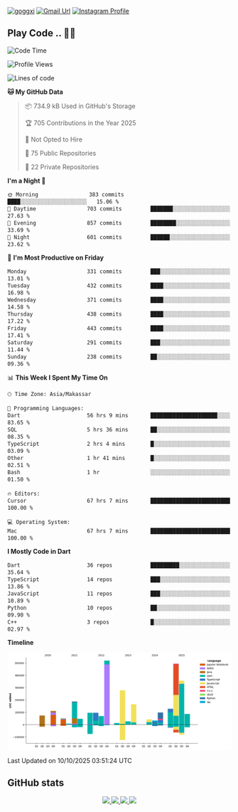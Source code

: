 [![goggxi](https://img.shields.io/badge/Portofolio-Goggxi-orange)](https://goggxi.github.io)
[![Gmail Url](https://img.shields.io/twitter/url?label=Goggxi@gmail.com&logo=gmail&style=social&url=http%3A%2F%2Fmailto%3Acontact.Goggxi@gmail.com)](mailto:Goggxi@gmail.com) [![Instagram Profile](https://img.shields.io/twitter/url?label=moh_rifkan&logo=instagram&style=social&url=https://www.instagram.com/moh_rifkan/)](https://www.instagram.com/moh_rifkan/)

## Play Code .. 💬🚀

<!-- [![Moh Rifkan GitHub stats](https://github-readme-stats.vercel.app/api?username=goggxi&count_private=true&show_icons=true&theme=dracula&custom_title=Goggxi%20Statistic%20🚀)](https://github.com/goggxi/goggxi)

[![Top Langs](https://github-readme-stats.vercel.app/api/top-langs/?username=goggxi&langs_count=8&layout=compact&show_icons=true&theme=dracula)](https://github.com/goggxi/goggxi) -->

<!--START_SECTION:waka-->
![Code Time](http://img.shields.io/badge/Code%20Time-4%2C699%20hrs%209%20mins-blue)

![Profile Views](http://img.shields.io/badge/Profile%20Views-9-blue)

![Lines of code](https://img.shields.io/badge/From%20Hello%20World%20I%27ve%20Written-3.0%20million%20lines%20of%20code-blue)

**🐱 My GitHub Data** 

> 📦 734.9 kB Used in GitHub's Storage 
 > 
> 🏆 705 Contributions in the Year 2025
 > 
> 🚫 Not Opted to Hire
 > 
> 📜 75 Public Repositories 
 > 
> 🔑 22 Private Repositories 
 > 
**I'm a Night 🦉** 

```text
🌞 Morning                383 commits         ████░░░░░░░░░░░░░░░░░░░░░   15.06 % 
🌆 Daytime                703 commits         ███████░░░░░░░░░░░░░░░░░░   27.63 % 
🌃 Evening                857 commits         ████████░░░░░░░░░░░░░░░░░   33.69 % 
🌙 Night                  601 commits         ██████░░░░░░░░░░░░░░░░░░░   23.62 % 
```
📅 **I'm Most Productive on Friday** 

```text
Monday                   331 commits         ███░░░░░░░░░░░░░░░░░░░░░░   13.01 % 
Tuesday                  432 commits         ████░░░░░░░░░░░░░░░░░░░░░   16.98 % 
Wednesday                371 commits         ████░░░░░░░░░░░░░░░░░░░░░   14.58 % 
Thursday                 438 commits         ████░░░░░░░░░░░░░░░░░░░░░   17.22 % 
Friday                   443 commits         ████░░░░░░░░░░░░░░░░░░░░░   17.41 % 
Saturday                 291 commits         ███░░░░░░░░░░░░░░░░░░░░░░   11.44 % 
Sunday                   238 commits         ██░░░░░░░░░░░░░░░░░░░░░░░   09.36 % 
```


📊 **This Week I Spent My Time On** 

```text
🕑︎ Time Zone: Asia/Makassar

💬 Programming Languages: 
Dart                     56 hrs 9 mins       █████████████████████░░░░   83.65 % 
SQL                      5 hrs 36 mins       ██░░░░░░░░░░░░░░░░░░░░░░░   08.35 % 
TypeScript               2 hrs 4 mins        █░░░░░░░░░░░░░░░░░░░░░░░░   03.09 % 
Other                    1 hr 41 mins        █░░░░░░░░░░░░░░░░░░░░░░░░   02.51 % 
Bash                     1 hr                ░░░░░░░░░░░░░░░░░░░░░░░░░   01.50 % 

🔥 Editors: 
Cursor                   67 hrs 7 mins       █████████████████████████   100.00 % 

💻 Operating System: 
Mac                      67 hrs 7 mins       █████████████████████████   100.00 % 
```

**I Mostly Code in Dart** 

```text
Dart                     36 repos            █████████░░░░░░░░░░░░░░░░   35.64 % 
TypeScript               14 repos            ███░░░░░░░░░░░░░░░░░░░░░░   13.86 % 
JavaScript               11 repos            ███░░░░░░░░░░░░░░░░░░░░░░   10.89 % 
Python                   10 repos            ██░░░░░░░░░░░░░░░░░░░░░░░   09.90 % 
C++                      3 repos             █░░░░░░░░░░░░░░░░░░░░░░░░   02.97 % 
```



**Timeline**

![Lines of Code chart](https://raw.githubusercontent.com/Goggxi/Goggxi/main/assets/bar_graph.png)


 Last Updated on 10/10/2025 03:51:24 UTC
<!--END_SECTION:waka-->

## GitHub stats

<p align="center">
  <a href="https://github.com/goggxi">
    <img src="http://github-profile-summary-cards.vercel.app/api/cards/profile-details?username=goggxi&theme=transparent" />
  </a>
  <a href="https://github.com/goggxi">
    <img src="https://github-readme-streak-stats.herokuapp.com/?user=goggxi&hide_border=true&card_width=338&theme=transparent" />
  </a>
  <a href="https://github.com/goggxi">
    <img src="http://github-profile-summary-cards.vercel.app/api/cards/stats?username=goggxi&theme=transparent" />
  </a>
  <a href="https://github.com/goggxi">
    <img src="https://github-readme-stats.vercel.app/api/top-langs/?username=goggxi&langs_count=10&exclude_repo=&hide=c,makefile,html,css,sass,nix,nunjucks,tsql,dockerfile,shell&card_width=699&hide_border=true&theme=transparent" />
  </a>
  <!-- <br/>
  <a href="https://github.com/goggxi">
    <img src="https://komarev.com/ghpvc/?username=goggxi&color=blue&style=flat" />
  </a> -->
</p>
